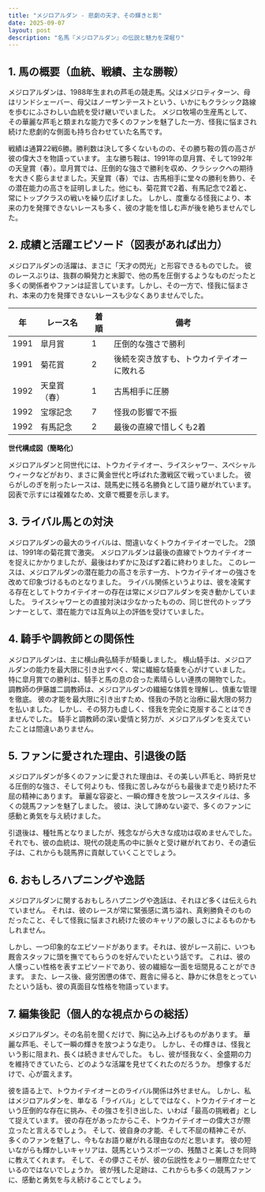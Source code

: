 ```yaml
---
title: "メジロアルダン - 悲劇の天才、その輝きと影"
date: 2025-09-07
layout: post
description: "名馬『メジロアルダン』の伝説と魅力を深堀り"
---
```


## 1. 馬の概要（血統、戦績、主な勝鞍）

メジロアルダンは、1988年生まれの芦毛の競走馬。父はメジロティターン、母はリンドシェーバー、母父はノーザンテーストという、いかにもクラシック路線を歩むにふさわしい血統を受け継いでいました。  メジロ牧場の生産馬として、その華麗な芦毛と類まれな能力で多くのファンを魅了した一方、怪我に悩まされ続けた悲劇的な側面も持ち合わせていた名馬です。

戦績は通算22戦6勝。勝利数は決して多くないものの、その勝ち鞍の質の高さが彼の偉大さを物語っています。  主な勝ち鞍は、1991年の皐月賞、そして1992年の天皇賞（春）。皐月賞では、圧倒的な強さで勝利を収め、クラシックへの期待を大きく膨らませました。天皇賞（春）では、古馬相手に堂々の勝利を飾り、その潜在能力の高さを証明しました。他にも、菊花賞で2着、有馬記念で2着と、常にトップクラスの戦いを繰り広げました。  しかし、度重なる怪我により、本来の力を発揮できないレースも多く、彼の才能を惜しむ声が後を絶ちませんでした。


## 2. 成績と活躍エピソード（図表があれば出力）

メジロアルダンの活躍は、まさに「天才の閃光」と形容できるものでした。  彼のレースぶりは、抜群の瞬発力と末脚で、他の馬を圧倒するようなものだったと多くの関係者やファンは証言しています。しかし、その一方で、怪我に悩まされ、本来の力を発揮できないレースも少なくありませんでした。

| 年 | レース名             | 着順 | 備考                                     |
|---|----------------------|-----|-----------------------------------------|
| 1991 | 皐月賞               | 1   | 圧倒的な強さで勝利                       |
| 1991 | 菊花賞               | 2   | 後続を突き放すも、トウカイテイオーに敗れる |
| 1992 | 天皇賞（春）         | 1   | 古馬相手に圧勝                           |
| 1992 | 宝塚記念             | 7   | 怪我の影響で不振                         |
| 1992 | 有馬記念             | 2   | 最後の直線で惜しくも2着                 |


**世代構成図（簡略化）**

メジロアルダンと同世代には、トウカイテイオー、ライスシャワー、スペシャルウィークなどがおり、まさに黄金世代と呼ばれた激戦区で戦っていました。  彼らがしのぎを削ったレースは、競馬史に残る名勝負として語り継がれています。  図表で示すには複雑なため、文章で概要を示します。


## 3. ライバル馬との対決

メジロアルダンの最大のライバルは、間違いなくトウカイテイオーでした。  2頭は、1991年の菊花賞で激突。  メジロアルダンは最後の直線でトウカイテイオーを捉えにかかりましたが、最後はわずかに及ばず2着に終わりました。 このレースは、メジロアルダンの潜在能力の高さを示す一方、トウカイテイオーの強さを改めて印象づけるものとなりました。  ライバル関係というよりは、彼を凌駕する存在としてトウカイテイオーの存在は常にメジロアルダンを突き動かしていました。  ライスシャワーとの直接対決は少なかったものの、同じ世代のトップランナーとして、潜在能力では互角以上の評価を受けていました。


## 4. 騎手や調教師との関係性

メジロアルダンは、主に横山典弘騎手が騎乗しました。  横山騎手は、メジロアルダンの能力を最大限に引き出すべく、常に繊細な騎乗を心がけていました。  特に皐月賞での勝利は、騎手と馬の息の合った素晴らしい連携の賜物でした。  調教師の伊藤雄二調教師は、メジロアルダンの繊細な体質を理解し、慎重な管理を徹底。  彼の才能を最大限に引き出すため、怪我の予防と治療に最大限の努力を払いました。  しかし、その努力も虚しく、怪我を完全に克服することはできませんでした。  騎手と調教師の深い愛情と努力が、メジロアルダンを支えていたことは間違いありません。


## 5. ファンに愛された理由、引退後の話

メジロアルダンが多くのファンに愛された理由は、その美しい芦毛と、時折見せる圧倒的な強さ、そして何よりも、怪我に苦しみながらも最後まで走り続けた不屈の精神にあります。  華麗な容姿と、一瞬の輝きを放つレーススタイルは、多くの競馬ファンを魅了しました。  彼は、決して諦めない姿で、多くのファンに感動と勇気を与え続けました。

引退後は、種牡馬となりましたが、残念ながら大きな成功は収めませんでした。  それでも、彼の血統は、現代の競走馬の中に脈々と受け継がれており、その遺伝子は、これからも競馬界に貢献していくことでしょう。


## 6. おもしろハプニングや逸話

メジロアルダンに関するおもしろハプニングや逸話は、それほど多くは伝えられていません。  それは、彼のレースが常に緊張感に満ち溢れ、真剣勝負そのものだったこと、そして怪我に悩まされ続けた彼のキャリアの厳しさによるものかもしれません。

しかし、一つ印象的なエピソードがあります。それは、彼がレース前に、いつも厩舎スタッフに頭を撫でてもらうのを好んでいたという話です。  これは、彼の人懐っこい性格を表すエピソードであり、彼の繊細な一面を垣間見ることができます。  また、レース後、疲労困憊の体で、厩舎に帰ると、静かに休息をとっていたという話も、彼の真面目な性格を物語っています。


## 7. 編集後記（個人的な視点からの総括）

メジロアルダン。その名前を聞くだけで、胸に込み上げるものがあります。  華麗な芦毛、そして一瞬の輝きを放つような走り。  しかし、その輝きは、怪我という影に阻まれ、長くは続きませんでした。  もし、彼が怪我なく、全盛期の力を維持できていたら、どのような活躍を見せてくれたのだろうか。  想像するだけで、心が震えます。

彼を語る上で、トウカイテイオーとのライバル関係は外せません。  しかし、私はメジロアルダンを、単なる「ライバル」としてではなく、トウカイテイオーという圧倒的な存在に挑み、その強さを引き出した、いわば「最高の挑戦者」として捉えています。  彼の存在があったからこそ、トウカイテイオーの偉大さが際立ったと言えるでしょう。  そして、彼自身の才能、そして不屈の精神こそが、多くのファンを魅了し、今もなお語り継がれる理由なのだと思います。  彼の短いながらも輝かしいキャリアは、競馬というスポーツの、残酷さと美しさを同時に教えてくれます。  そして、その儚さこそが、彼の伝説性をより一層際立たせているのではないでしょうか。  彼が残した足跡は、これからも多くの競馬ファンに、感動と勇気を与え続けることでしょう。
